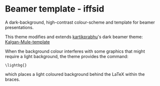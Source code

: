 Beamer template - iffsid
========================

A dark-background, high-contrast colour-scheme and template for beamer
presentations.

This theme modifies and extends
[kartikprabhu](https://github.com/kartikprabhu)'s dark beamer theme:
[Kalgan-Mule-template](https://github.com/kartikprabhu/Kalgan-Mule-template)

When the background colour interferes with some graphics that might require a
light background, the theme provides the command:

	\lightbg{}

which places a light coloured background behind the LaTeX within the braces.
